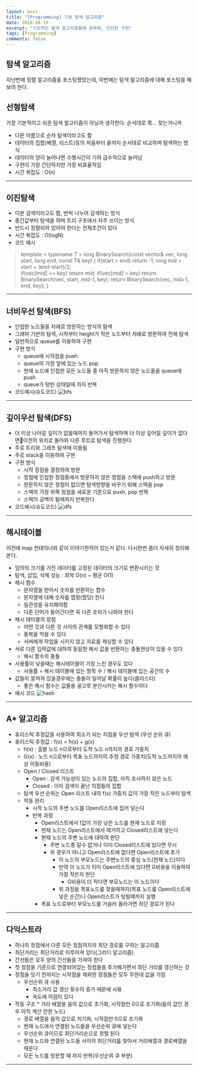 ```yaml
---
layout: post
title: "[Programming] 기본 탐색 알고리즘"
date: 2018-08-10
excerpt: "기초적인 탐색 알고리즘들에 관하여, 간단한 구현"
tags: [Programming]
comments: false
---
```


## 탐색 알고리즘

 지난번에 정렬 알고리즘을 포스팅했었는데, 이번에는 탐색 알고리즘에 대해 포스팅을 해보려 한다.

## 선형탐색
가장 기본적이고 쉬운 탐색 알고리즘이 아닐까 생각한다. 순서대로 쭉... 찾는거니까

  * 다른 이름으로 순차 탐색이라고도 함
  * 데이터의 집합(배열, 리스트)등의 처음부터 끝까지 순서대로 비교하며 탐색하는 방식
  * 데이터의 양이 늘어나면 수행시간이 기하 급수적으로 늘어남
  * 구현이 가장 간단하지만 가장 비효율적임
  * 시간 복잡도 : O(n)

---

## 이진탐색

  * 이분 검색이라고도 함, 반씩 나누어 검색하는 방식
  * 중간값부터 탐색을 하며 트리 구조에서 자주 쓰이는 방식
  * 반드시 정렬되어 있어야 한다는 전제조건이 있다
  * 시간 복잡도 : O(logN)
  * 코드 예시

> template < typename T >
long BinarySearch(const vector<T>& vec, long start, long end, const T& key)
{
  if(start > end) return -1;
  long mid = start + (end-start)/2;  
  if(vec[mid] == key) return mid;
  if(vec[mid] > key) return BinarySearch(vec, start, mid-1, key);
  return BinarySearch(vec, mid+1, end, key);
}

---

## 너비우선 탐색(BFS)

  * 인접한 노드들을 차례로 방문하는 방식의 탐색
  * 그래피 기반의 탐색, 시작부터 height가 작은 노드부터 차례로 방문하여 전체 탐색
  * 일반적으로  queue를 이용하여 구현
  * 구현 방식
    * queue에 시작점을 push
    * queue의 가장 앞에 있는 노드 pop
    * 현재 노드에 인접한 모든 노드들 중 아직 방문하지 않은 노드들을 queue에 push
    * queue가 텅빈 상태일때 까지 반복
  * 코드예시(슈도코드)
  ![bfs](/assets/img/algorithm/bfs.png)

---

## 깊이우선 탐색(DFS)

  * 더 이상 나아갈 깊이가 없을때까지 들어가서 탐색하며 더 이상 깊어질 깊이가 없다면이전의 위치로 돌아와 다른 루트로 탐색을 진행한다
  * 주로 트리와 그래프 탐색에 이용됨
  * 주로 stack을 이용하여 구현
  * 구현 방식
    * 시작 정점을 결정하여 방문
    * 정점에 인접한 정점중에서 방문하지 않은 정점을 스택에 push하고 방문
    * 방문하지 않은 정점이 없으면 탐색방향을 바꾸기 위해 스택을 pop
    * 스택의 가장 위쪽 정점을 새로운 기준으로 push, pop 반복
    * 스택이 공백이 될때까지 반복한다
  * 코드예시(슈도코드)
  ![dfs](/assets/img/algorithm/dfs.png)

---

## 해시테이블
이전에 map 컨테이너와 같이 이야기한적이 있는거 같다. 다시한번 좀더 자세히 정리해본다.

  * 임의의 크기를 가진 데이터를 고정된 데이터의 크기로 변환시키는 것
  * 탐색, 삽입, 삭제 성능 : 최악 O(n) ~ 평균 O(1)
  * 해시 함수
    * 문자열을 받아서 숫자를 반환하는 함수
    * 문자열에 대해 숫자를 맵핑(할당) 한다
    * 일관성을 유지해야함
    * 다른 단어가 들어간다면 꼭 다른 숫자가 나와야 한다
  * 해시 테이블의 장점
    * 어떤 것과 다른 것 사이의 관계를 모형화할 수 있다
    * 중복을 막을 수 있다
    * 서버에게 작업을 시키지 않고 자료를 캐싱할 수 있다
  * 서로 다른 입력값에 대하여 동일한 해시 값을 반환하는 충돌현상이 있을 수 있다
    * 해시 함수의 충돌
  * 사용률이 낮을때는 해시테이블이 가장 느린 경우도 있다
    * 사용률 = 해시 테이블에 있는 항목 수 / 해시 테이블에 있는 공간의 수
  * 값들이 뭉쳐져 있을경우에는 충돌이 일어날 확률이 높다(클러스터)
    * 좋은 해시 함수는 값들을 골고루 분산시키는 해시 함수이다
  * 예시 코드
  ![hash](/assets/img/algorithm/hash.png)

  ---

## A* 알고리즘

  * 휴리스틱 추정값을 사용하여 최소가 되는 지점을 우선 탐색 (우선 순위 큐)
  * 휴리스틱 추정값 : f(x) = h(x) + g(x)
    * h(x) : 출발 노드 n으로부터 도착 노드 n까지의 경로 가중치
    * G(x) : 노드 n으로부터 목표 노드까지의 추정 경로 가중치(도착 노드까지의 예상 이동비용)
    * Open / Closed 리스트
      * Open : 검색 가능성이 있는 노드의 집합, 아직 조사하지 않은 노드
      * Closed : 이미 검색이 끝난 지점들의 집합
    * 탐색 우선 순위는 Open 리스트 내의 f(x) 가중치 값이 가장 작은 노드부터 탐색
    * 작동 원리
      * 시작 노드의 주변 노드를 Open리스트에 집어 넣는다
      * 반복 과정
        * Open리스트에서 f값이 가장 낮은 노드를 현재 노드로 지정
        * 현재 노드는 Open리스트에서 제거하고 Closed리스트에 넣는다
        * 현재 노드의 주변 노드에 대하여 판단
          * 주변 노드중 갈수 없거나 이미 Closed리스트에 있다면 무시
          * 위 경우가 아니고 Open리스트에 없다면 Open리스트에 추가
            * 이 노드의 부모노드는 주변노드의 중심 노드(현재 노드)이다
            * 만약 이 노드가 이미 Open리스트에 있다면 G비용을 이용하여 가장 작은지 판단
	             * G비용이 더 작다면 부모노드는 이 노드이다
            * 위 과정을 목표노드를 찾을때까지(목표 노드를 Open리스트에 넣은 순간)나 Open리스트가 텅빌때까지 실행
		* 목표 노드로부터 부모노드를 거슬러 올라가면 최단 경로가 된다


---

## 다익스트라
  * 하나의 정점에서 다른 모든 정점까지의 최단 경로를 구하는 알고리즘
  * 최단거리는 최단거리로 이루어져 있다(그리디 알고리즘)
  * 간선들은 모두 양의 간선들을 가져야 한다
  * 첫 정점을 기준으로 연결되어있는 정점들을 추가해가면서 최단 거리를 갱신하는 것
  * 정점을 잇기 전까지는 시작점을 제외한 정점들은 모두 무한대 값을 가짐
    * 우선순위 큐 사용
      * 최소거리 값 갱신 횟수의 증가 때문에 사용
      * 속도에 이점이 있다
  * 작동 구조
	    * 거리 배열을 음의 값으로 초기화, 시작점만 0으로 초기화(음의 값인 경우 아직 계산 안한 노드)
      * 경로 배열을 음의 값으로 치기화, 시작점만 0으로 초기화
      * 현재 노드에서 연결된 노드들을 우선순위 큐에 넣는다
      * 우선순위 큐이므로 최단거리순으로 정렬 된다
      * 현재 노드와 연결된 노드들 사이의 최단거리를 찾아서 거리배열과 경로배열을 채운다
      * 모든 노드를 방문할 때 까지 반복(우선순위 큐 부분)

---

